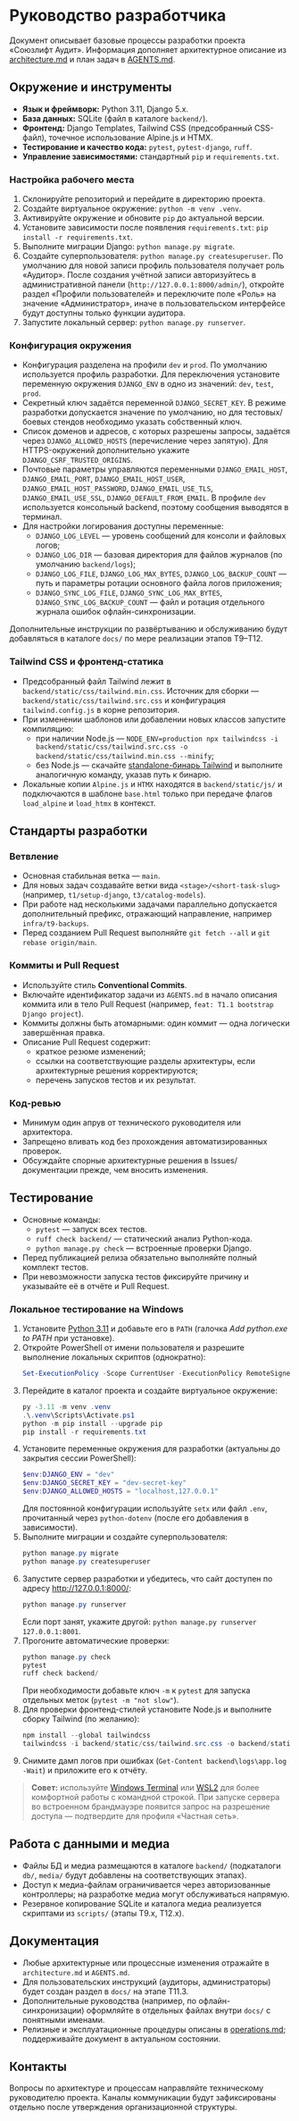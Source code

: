 # Руководство разработчика

Документ описывает базовые процессы разработки проекта «Союзлифт Аудит». Информация дополняет архитектурное описание из [architecture.md](../architecture.md) и план задач в [AGENTS.md](../AGENTS.md).

## Окружение и инструменты

- **Язык и фреймворк:** Python 3.11, Django 5.x.
- **База данных:** SQLite (файл в каталоге `backend/`).
- **Фронтенд:** Django Templates, Tailwind CSS (предсобранный CSS-файл), точечное использование Alpine.js и HTMX.
- **Тестирование и качество кода:** `pytest`, `pytest-django`, `ruff`.
- **Управление зависимостями:** стандартный `pip` и `requirements.txt`.

### Настройка рабочего места

1. Склонируйте репозиторий и перейдите в директорию проекта.
2. Создайте виртуальное окружение: `python -m venv .venv`.
3. Активируйте окружение и обновите `pip` до актуальной версии.
4. Установите зависимости после появления `requirements.txt`: `pip install -r requirements.txt`.
5. Выполните миграции Django: `python manage.py migrate`.
6. Создайте суперпользователя: `python manage.py createsuperuser`.
   По умолчанию для новой записи профиль пользователя получает роль «Аудитор».
   После создания учётной записи авторизуйтесь в административной панели
   (`http://127.0.0.1:8000/admin/`), откройте раздел «Профили пользователей» и
   переключите поле «Роль» на значение «Администратор», иначе в пользовательском
   интерфейсе будут доступны только функции аудитора.
7. Запустите локальный сервер: `python manage.py runserver`.

### Конфигурация окружения

- Конфигурация разделена на профили `dev` и `prod`. По умолчанию используется профиль разработки. Для переключения установите переменную окружения `DJANGO_ENV` в одно из значений: `dev`, `test`, `prod`.
- Секретный ключ задаётся переменной `DJANGO_SECRET_KEY`. В режиме разработки допускается значение по умолчанию, но для тестовых/боевых стендов необходимо указать собственный ключ.
- Список доменов и адресов, с которых разрешены запросы, задаётся через `DJANGO_ALLOWED_HOSTS` (перечисление через запятую). Для HTTPS-окружений дополнительно укажите `DJANGO_CSRF_TRUSTED_ORIGINS`.
- Почтовые параметры управляются переменными `DJANGO_EMAIL_HOST`, `DJANGO_EMAIL_PORT`, `DJANGO_EMAIL_HOST_USER`, `DJANGO_EMAIL_HOST_PASSWORD`, `DJANGO_EMAIL_USE_TLS`, `DJANGO_EMAIL_USE_SSL`, `DJANGO_DEFAULT_FROM_EMAIL`. В профиле `dev` используется консольный backend, поэтому сообщения выводятся в терминал.
- Для настройки логирования доступны переменные:
  - `DJANGO_LOG_LEVEL` — уровень сообщений для консоли и файловых логов;
  - `DJANGO_LOG_DIR` — базовая директория для файлов журналов (по умолчанию `backend/logs`);
  - `DJANGO_LOG_FILE`, `DJANGO_LOG_MAX_BYTES`, `DJANGO_LOG_BACKUP_COUNT` — путь и параметры ротации основного файла логов приложения;
  - `DJANGO_SYNC_LOG_FILE`, `DJANGO_SYNC_LOG_MAX_BYTES`, `DJANGO_SYNC_LOG_BACKUP_COUNT` — файл и ротация отдельного журнала ошибок офлайн-синхронизации.

Дополнительные инструкции по развёртыванию и обслуживанию будут добавляться в каталоге `docs/` по мере реализации этапов T9–T12.

### Tailwind CSS и фронтенд-статика

- Предсобранный файл Tailwind лежит в `backend/static/css/tailwind.min.css`. Источник для сборки — `backend/static/css/tailwind.src.css` и конфигурация `tailwind.config.js` в корне репозитория.
- При изменении шаблонов или добавлении новых классов запустите компиляцию:
  - при наличии Node.js — `NODE_ENV=production npx tailwindcss -i backend/static/css/tailwind.src.css -o backend/static/css/tailwind.min.css --minify`;
  - без Node.js — скачайте [standalone-бинарь Tailwind](https://github.com/tailwindlabs/tailwindcss/releases) и выполните аналогичную команду, указав путь к бинарю.
- Локальные копии `Alpine.js` и `HTMX` находятся в `backend/static/js/` и подключаются в шаблоне `base.html` только при передаче флагов `load_alpine` и `load_htmx` в контекст.

## Стандарты разработки

### Ветвление

- Основная стабильная ветка — `main`.
- Для новых задач создавайте ветки вида `<stage>/<short-task-slug>` (например, `t1/setup-django`, `t3/catalog-models`).
- При работе над несколькими задачами параллельно допускается дополнительный префикс, отражающий направление, например `infra/t9-backups`.
- Перед созданием Pull Request выполняйте `git fetch --all` и `git rebase origin/main`.

### Коммиты и Pull Request

- Используйте стиль **Conventional Commits**.
- Включайте идентификатор задачи из `AGENTS.md` в начало описания коммита или в тело Pull Request (например, `feat: T1.1 bootstrap Django project`).
- Коммиты должны быть атомарными: один коммит — одна логически завершённая правка.
- Описание Pull Request содержит:
  - краткое резюме изменений;
  - ссылки на соответствующие разделы архитектуры, если архитектурные решения корректируются;
  - перечень запусков тестов и их результат.

### Код-ревью

- Минимум один апрув от технического руководителя или архитектора.
- Запрещено вливать код без прохождения автоматизированных проверок.
- Обсуждайте спорные архитектурные решения в Issues/документации прежде, чем вносить изменения.

## Тестирование

- Основные команды:
  - `pytest` — запуск всех тестов.
  - `ruff check backend/` — статический анализ Python-кода.
  - `python manage.py check` — встроенные проверки Django.
- Перед публикацией релиза обязательно выполняйте полный комплект тестов.
- При невозможности запуска тестов фиксируйте причину и указывайте её в отчёте и Pull Request.

### Локальное тестирование на Windows

1. Установите [Python 3.11](https://www.python.org/downloads/windows/) и добавьте его в `PATH` (галочка *Add python.exe to PATH* при установке).
2. Откройте PowerShell от имени пользователя и разрешите выполнение локальных скриптов (однократно):
   ```powershell
   Set-ExecutionPolicy -Scope CurrentUser -ExecutionPolicy RemoteSigned
   ```
3. Перейдите в каталог проекта и создайте виртуальное окружение:
   ```powershell
   py -3.11 -m venv .venv
   .\.venv\Scripts\Activate.ps1
   python -m pip install --upgrade pip
   pip install -r requirements.txt
   ```
4. Установите переменные окружения для разработки (актуальны до закрытия сессии PowerShell):
   ```powershell
   $env:DJANGO_ENV = "dev"
   $env:DJANGO_SECRET_KEY = "dev-secret-key"
   $env:DJANGO_ALLOWED_HOSTS = "localhost,127.0.0.1"
   ```
   Для постоянной конфигурации используйте `setx` или файл `.env`, прочитанный через `python-dotenv` (после его добавления в зависимости).
5. Выполните миграции и создайте суперпользователя:
   ```powershell
   python manage.py migrate
   python manage.py createsuperuser
   ```
6. Запустите сервер разработки и убедитесь, что сайт доступен по адресу <http://127.0.0.1:8000/>:
   ```powershell
   python manage.py runserver
   ```
   Если порт занят, укажите другой: `python manage.py runserver 127.0.0.1:8001`.
7. Прогоните автоматические проверки:
   ```powershell
   python manage.py check
   pytest
   ruff check backend/
   ```
   При необходимости добавьте ключ `-m` к `pytest` для запуска отдельных меток (`pytest -m "not slow"`).
8. Для проверки фронтенд-стилей установите Node.js и выполните сборку Tailwind (по желанию):
   ```powershell
   npm install --global tailwindcss
   tailwindcss -i backend/static/css/tailwind.src.css -o backend/static/css/tailwind.min.css --minify
   ```
9. Снимите дамп логов при ошибках (`Get-Content backend\logs\app.log -Wait`) и приложите его к отчёту.

> **Совет:** используйте [Windows Terminal](https://aka.ms/terminal) или [WSL2](https://learn.microsoft.com/windows/wsl/) для более комфортной работы с командной строкой. При запуске сервера во встроенном брандмауэре появится запрос на разрешение доступа — подтвердите для профиля «Частная сеть».

## Работа с данными и медиа

- Файлы БД и медиа размещаются в каталоге `backend/` (подкаталоги `db/`, `media/` будут добавлены на соответствующих этапах).
- Доступ к медиа-файлам ограничивается через авторизованные контроллеры; на разработке медиа могут обслуживаться напрямую.
- Резервное копирование SQLite и каталога медиа реализуется скриптами из `scripts/` (этапы T9.x, T12.x).

## Документация

- Любые архитектурные или процессные изменения отражайте в `architecture.md` и `AGENTS.md`.
- Для пользовательских инструкций (аудиторы, администраторы) будет создан раздел в `docs/` на этапе T11.3.
- Дополнительные руководства (например, по офлайн-синхронизации) оформляйте в отдельных файлах внутри `docs/` с понятными именами.
- Релизные и эксплуатационные процедуры описаны в [operations.md](operations.md); поддерживайте документ в актуальном состоянии.

## Контакты

Вопросы по архитектуре и процессам направляйте техническому руководителю проекта. Каналы коммуникации будут зафиксированы отдельно после утверждения организационной структуры.
